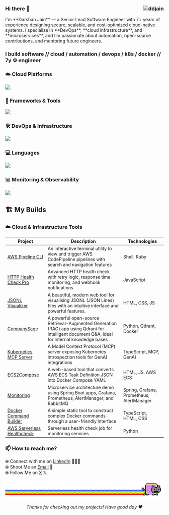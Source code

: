 <h3 align="left">
  Hi there 👋
  <img src="https://komarev.com/ghpvc/?username=ddjain&label=Profile%20views&color=0e75b6&style=flat" alt="ddjain" align="right" style="vertical-align: middle; margin-left: 10px;" />
</h3>
I'm **Darshan Jain** — a Senior Lead Software Engineer with 7+ years of experience designing secure, scalable, and cost-optimized cloud-native systems.  
I specialize in **DevOps**, **cloud infrastructure**, and **microservices**, and I’m passionate about automation, open-source contributions, and mentoring future engineers.

 <h3>I build software // cloud / automation / devops / k8s / docker // 7y ⚙️ engineer </h3>

<h3>☁️ Cloud Platforms</h3>
<p>
  <a href="https://skillicons.dev">
    <img src="https://skillicons.dev/icons?i=aws,azure,gcp" />
  </a>
</p>

<h3>🧰 Frameworks & Tools</h3>
<p>
  <a href="https://skillicons.dev">
    <img src="https://skillicons.dev/icons?i=spring,django,express" />
  </a>
</p>

<h3>🛠️ DevOps & Infrastructure</h3>
<p>
  <a href="https://skillicons.dev">
    <img src="https://skillicons.dev/icons?i=docker,kubernetes,terraform,jenkins," />
  </a>
</p>

<h3>💻 Languages</h3>
<p>
  <a href="https://skillicons.dev">
    <img src="https://skillicons.dev/icons?i=java,python,javascript,typescript" />
  </a>
</p>

<h3>📊 Monitoring & Observability</h3>
<p>
  <a href="https://skillicons.dev">
    <img src="https://skillicons.dev/icons?i=grafana,prometheus" />
  </a>
</p>



## 🏗️ My Builds

### ☁️ Cloud & Infrastructure Tools

| Project | Description | Technologies |
|---------|-------------|--------------|
| [AWS Pipeline CLI](https://github.com/ddjain/aws-pipeline-cli) | An interactive terminal utility to view and trigger AWS CodePipeline pipelines with search and navigation features | Shell, Ruby |
| [HTTP Health Check Pro](https://github.com/ddjain/http-health-check-pro) | Advanced HTTP health check with retry logic, response time monitoring, and webhook notifications | JavaScript |
| [JSONL Visualizer](https://ddjain.github.io/jsonl-visualizer/) | A beautiful, modern web tool for visualising JSONL (JSON Lines) files with an intuitive interface and powerful features. | HTML, CSS, JS |
| [CompanySage](https://github.com/ddjain/CompanySage) | A powerful open-source Retrieval-Augmented Generation (RAG) app using Qdrant for intelligent document Q&A, ideal for internal knowledge bases | Python, Qdrant, Docker |
| [Kubernetics MCP Server](https://github.com/ddjain/kubernetics-mcp-server) | A Model Context Protocol (MCP) server exposing Kubernetes introspection tools for GenAI integrations | TypeScript, MCP, GenAI |
| [ECS2Compose](https://github.com/ddjain/ECS2Compose) | A web-based tool that converts AWS ECS Task Definition JSON into Docker Compose YAML | HTML, JS, AWS ECS |
| [Monitoring](https://github.com/ddjain/Monitoring) | Microservice architecture demo using Spring Boot apps, Grafana, Prometheus, AlertManager, and RabbitMQ | Spring, Grafana, Prometheus, AlertManager |
| [Docker Command Builder](https://github.com/ddjain/docker-command-builder) | A simple static tool to construct complex Docker commands through a user-friendly interface | TypeScript, HTML, CSS |
| [AWS Serverless Healthcheck](https://github.com/ddjain/aws_serverless_healthcheck) | Serverless health check job for monitoring services | Python |


### 📫 How to reach me? 
 
  ⦿ Connect with me on [LinkedIn](https://www.linkedin.com/in/darshanjain08/) 👨🏻‍💻 <br>
  ⦿ Shoot Me an [Email](mailto:nnd.darshan@gmail.com) 💌 <br>
  ⦿ Follow Me on [X](https://x.com/i_darshanjain) 𝕏 <br>
  

<div align="center">
  <img src="meow.gif" alt="Meow">
  <p><i>Thanks for checking out my projects! Have good day ❤️</i></p>
</div>
